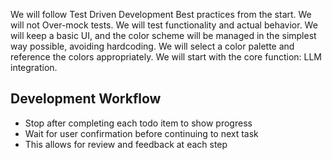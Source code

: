 We will follow Test Driven Development Best practices from the start. 
We will not Over-mock tests. We will test functionality and actual behavior.
We will keep a basic UI, and the color scheme will be managed in the simplest way possible, avoiding hardcoding. We will select a color palette and reference the colors appropriately.
We will start with the core function: LLM integration.

## Development Workflow
- Stop after completing each todo item to show progress
- Wait for user confirmation before continuing to next task
- This allows for review and feedback at each step
